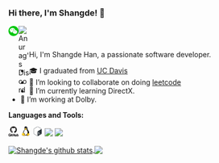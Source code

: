 ### Hi there, I'm Shangde! 👋

<a href="https://github.com/ShangdeHan/ShangdeHan/blob/main/assets/WeChat%20QR%20code.jpg">
  <img align="left" alt="Anurag Hazra | CodeSandbox" width="20px" src="https://github.com/ShangdeHan/ShangdeHan/blob/main/assets/wechat_round.png" />
</a>
<a href="https://discord.gg/VK4k3Br">
  <img align="left" alt="Anurag's Discord" width="21px" src="https://raw.githubusercontent.com/anuraghazra/anuraghazra/master/assets/discord-round.svg" />
</a>
<br />
<br />

Hi, I'm Shangde Han, a passionate software developer.  
- 🎓 I graduated from [UC Davis](https://www.ucdavis.edu/)
- 👯 I’m looking to collaborate on doing [leetcode](https://leetcode.com/problemset/algorithms/)
- 🌱 I’m currently learning DirectX.
- 🚀 I’m working at Dolby.
   
**Languages and Tools:**  

<code><img height="20" src="https://github.com/devicons/devicon/blob/master/icons/github/github-original-wordmark.svg"></code>
<code><img height="20" src="https://github.com/devicons/devicon/blob/master/icons/linux/linux-original.svg"></code>
<code><img height="20" src="https://github.com/devicons/devicon/blob/master/icons/bash/bash-plain.svg"></code>
<code><img height="20" src="https://github.com/halak/unity-editor-icons/blob/master/icons/small/BuildSettings.SelectedIcon.png"></code>
<code><img height="20" src="https://raw.githubusercontent.com/abranhe/programming-languages-logos/master/src/programming-languages.gif"></code>
<i class="programming lang-javascript"></i>

<a href="https://github.com/ShangdeHan/github-readme-stats">   
  <img align="center" src="https://github-readme-stats.anuraghazra1.vercel.app/api?username=ShangdeHan&show_icons=true&include_all_commits=true&hide=contribs,prs&theme=solarized-light" alt="Shangde's github stats"/>
</a>
<a href="https://github.com/ShangdeHan/github-readme-stats">   
  <img align="center" src="https://github-readme-stats.vercel.app/api/top-langs/?username=ShangdeHan&layout=compact&theme=solarized-light"/>
</a>
